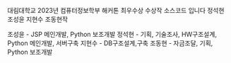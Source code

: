 대림대학교 2023년 컴퓨터정보학부 해커톤 최우수상 수상작 소스코드 입니다
정석현 조성윤 지현수 조동현작

조성윤 - JSP 메인개발, Python 보조개발
정석현 - 기획, 기술조사, HW구조설계, Python 메인개발, 서버구축
지현수 - DB구조설계,구축
조동현 - 자금조달, 기획, Python 보조개발
